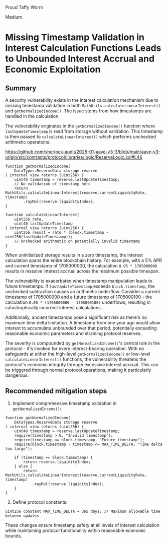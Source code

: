 Proud Taffy Worm

Medium

# Missing Timestamp Validation in Interest Calculation Functions Leads to Unbounded Interest Accrual and Economic Exploitation

## Summary

A security vulnerability exists in the interest calculation mechanism due to missing timestamp validation in both `MathUtils.calculateLinearInterest()` and `getNormalizedIncome()`. The issue stems from how timestamps are handled in the calculation.

The vulnerability originates in the `getNormalizedIncome()` function where `lastUpdateTimestamp` is read from storage without validation. This timestamp is then passed to `calculateLinearInterest()` which performs unchecked arithmetic operations:

https://github.com/sherlock-audit/2025-01-aave-v3-3/blob/main/aave-v3-origin/src/contracts/protocol/libraries/logic/ReserveLogic.sol#L46

```solidity
function getNormalizedIncome(
    DataTypes.ReserveData storage reserve
) internal view returns (uint256) {
    uint40 timestamp = reserve.lastUpdateTimestamp;
    // No validation of timestamp here
    return MathUtils.calculateLinearInterest(reserve.currentLiquidityRate, timestamp)
        .rayMul(reserve.liquidityIndex);
}

function calculateLinearInterest(
    uint256 rate,
    uint40 lastUpdateTimestamp
) internal view returns (uint256) {
    uint256 result = rate * (block.timestamp - uint256(lastUpdateTimestamp));
    // Unchecked arithmetic on potentially invalid timestamp
}
```

When uninitialized storage results in a zero timestamp, the interest calculation spans the entire blockchain history. For example, with a 5% APR and current timestamp of 1705000000, the calculation `0.05 * 1705000000` results in massive interest accrual across the maximum possible timespan.

The vulnerability is exacerbated when timestamp manipulation leads to future timestamps. If `lastUpdateTimestamp` exceeds `block.timestamp`, the unchecked subtraction causes an arithmetic underflow. Consider a current timestamp of 1705000000 and a future timestamp of 1705000100 - the calculation `0.05 * (1705000000 - 1705000100)` underflows, resulting in catastrophically incorrect interest calculations.

Additionally, ancient timestamps pose a significant risk as there's no maximum time delta limitation. A timestamp from one year ago would allow interest to accumulate unbounded over that period, potentially exceeding reasonable economic parameters and straining protocol reserves.

The severity is compounded by `getNormalizedIncome()`'s central role in the protocol - it's invoked for every interest-bearing operation. With no safeguards at either the high-level `getNormalizedIncome()` or low-level `calculateLinearInterest()` functions, the vulnerability threatens the protocol's economic integrity through excessive interest accrual. This can be triggered through normal protocol operations, making it particularly dangerous.


## Recommended mitigation steps

1. Implement comprehensive timestamp validation in `getNormalizedIncome()`:
```solidity
function getNormalizedIncome(
    DataTypes.ReserveData storage reserve
) internal view returns (uint256) {
    uint40 timestamp = reserve.lastUpdateTimestamp;
    require(timestamp > 0, "Invalid timestamp");
    require(timestamp <= block.timestamp, "Future timestamp");
    require(block.timestamp - timestamp <= MAX_TIME_DELTA, "Time delta too large");
    
    if (timestamp == block.timestamp) {
        return reserve.liquidityIndex;
    } else {
        return MathUtils.calculateLinearInterest(reserve.currentLiquidityRate, timestamp)
            .rayMul(reserve.liquidityIndex);
    }
}
```

2. Define protocol constants:
```solidity
uint256 constant MAX_TIME_DELTA = 365 days; // Maximum allowable time between updates
```

These changes ensure timestamp safety at all levels of interest calculation while maintaining protocol functionality within reasonable economic bounds.
